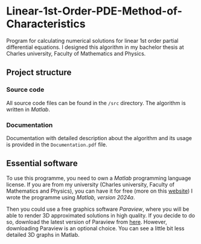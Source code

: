 # Linear-1st-Order-PDE-Method-of-Characteristics
Program for calculating numerical solutions for linear 1st order partial differential equations.
I designed this algorithm in my bachelor thesis at Charles university, Faculty of Mathematics and Physics.

## Project structure
### Source code
All source code files can be found in the `/src` directory. The algorithm is written in *Matlab*. 

### Documentation
Documentation with detailed description about the algorithm and its usage is provided in the `Documentation.pdf` file.

## Essential software
To use this programme, you need to own a *Matlab* programming language license. If you are from my university (Charles university, Faculty of Mathematics and Physics), you can have it for free (more on this [website](https://www.mff.cuni.cz/cs/math/vnitrni-zalezitosti/pocitace-a-technika/matlab)) I wrote the programme using *Matlab, version 2024a*.  

Then you could use a free graphics software *Paraview*, where you will be able to render 3D approximated solutions in high quality. If you decide to do so, download the latest version of Paraview from [here](https://www.paraview.org/download/). However, downloading Paraview is an optional choice. You can see a little bit less detailed 3D graphs in Matlab.


